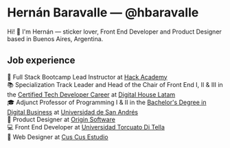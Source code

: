 # Hernán Baravalle — @hbaravalle
Hi! 👋 I'm Hernán — sticker lover, Front End Developer and Product Designer based in Buenos Aires, Argentina.

## Job experience
💪  Full Stack Bootcamp Lead Instructor at [Hack Academy](https://ha.dev)\
📚  Specialization Track Leader and Head of the Chair of Front End I, II & III in the [Certified Tech Developer Career](https://www.digitalhouse.com/ar/landing/descarga-de-programa-certified-tech-developer) at [Digital House Latam](https://www.digitalhouse.com/)\
🎓  Adjunct Professor of Programming I & II in the [Bachelor's Degree in Digital Business](https://udesa.edu.ar/escuela-de-negocios/licenciatura-en-negocios-digitales) at [Universidad de San Andrés](https://udesa.edu.ar/)\
📝  Product Designer at [Origin Software](https://www.originsw.com/)\
💻  Front End Developer at [Universidad Torcuato Di Tella](https://www.utdt.edu/)\
🎨  Web Designer at [Cus Cus Estudio](http://cuscusdesign.com.ar/)
